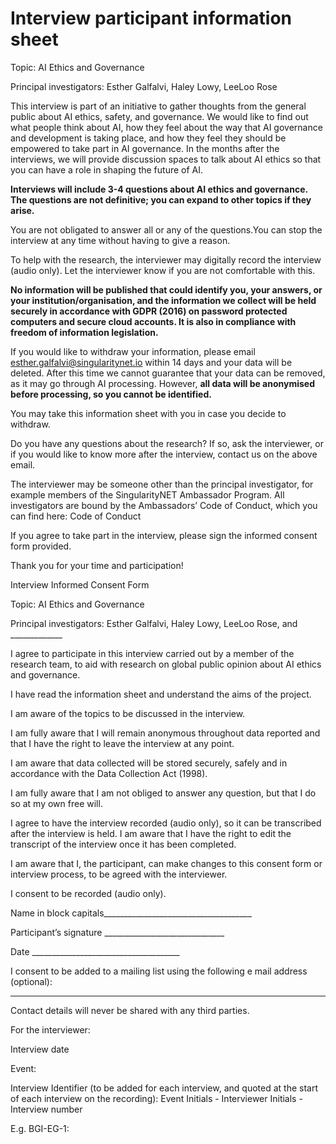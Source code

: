 # Interview participant information sheet

Topic: AI Ethics and Governance

Principal investigators:   Esther Galfalvi, Haley Lowy, LeeLoo Rose



This interview is part of an initiative to gather thoughts from the general public about AI ethics, safety, and governance. We would like to find out what people think about AI, how they feel about the way that AI governance and development is taking place, and how they feel they should be empowered to take part in AI governance. In the months after the interviews, we will provide discussion spaces to talk about AI ethics so that you can have a role in shaping the future of AI.



**Interviews will include 3-4 questions about AI ethics and governance. The questions are not definitive; you can expand to other topics if they arise.**



You are not obligated to answer all or any of the questions.You can stop the interview at any time without having to give a reason.



To help with the research, the interviewer may digitally record the interview (audio only). Let the interviewer know if you are not comfortable with this.



**No information will be published that could identify you, your answers, or your institution/organisation, and the information we collect will be held securely in accordance with GDPR (2016) on password protected computers and secure cloud accounts. It is also in compliance with freedom of information legislation.**



If you would like to withdraw your information, please email esther.galfalvi@singularitynet.io within 14 days and your data will be deleted. After this time we cannot guarantee that your data can be removed, as it may go through AI processing. However, **all data will be anonymised before processing, so you cannot be identified.**



You may take this information sheet with you in case you decide to withdraw.



Do you have any questions about the research? If so, ask the interviewer, or if you would like to know more after the interview, contact us on the above email.



The interviewer may be someone other than the principal investigator, for example members of the SingularityNET Ambassador Program. All investigators are bound by the Ambassadors’ Code of Conduct, which you can find here: Code of Conduct



If you agree to take part in the interview, please sign the informed consent form provided.



Thank you for your time and participation!

Interview Informed Consent Form



Topic: AI Ethics and Governance

Principal investigators:   Esther Galfalvi, Haley Lowy, LeeLoo Rose, and _____________



I agree to participate in this interview carried out by a member of the research team, to aid with research on global public opinion about AI ethics and governance.



I have read the information sheet and understand the aims of the project.



I am aware of the topics to be discussed in the interview.



I am fully aware that I will remain anonymous throughout data reported and that I have the right to leave the interview at any point.



I am aware that data collected will be stored securely, safely and in accordance with the Data Collection Act (1998).



I am fully aware that I am not obliged to answer any question, but that I do so at my own free will.



I agree to have the interview recorded (audio only), so it can be transcribed after the interview is held. I am aware that I have the right to edit the transcript of the interview once it has been completed.



I am aware that I, the participant, can make changes to this consent form or interview process, to be agreed with the interviewer.



I consent to be recorded (audio only).





Name in block capitals_____________________________________





Participant’s signature  ______________________________





Date   _____________________________________





I consent to be added to a mailing list using the following e mail address (optional):



_____________________________________



Contact details will never be shared with any third parties.





For the interviewer:



Interview date

Event:

Interview Identifier (to be added for each interview, and quoted at the start of each interview on the recording): Event Initials - Interviewer Initials - Interview number

E.g. BGI-EG-1:

